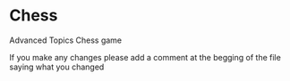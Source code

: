 # Chess
Advanced Topics Chess game

If you make any changes please add a comment at the begging of the file saying what you changed 

